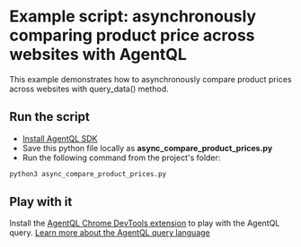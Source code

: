 # Example script: asynchronously comparing product price across websites with AgentQL

This example demonstrates how to asynchronously compare product prices across websites with query_data() method.

## Run the script

* [Install AgentQL SDK](https://docs.agentql.com/docs/installation/sdk-installation)
* Save this python file locally as **async_compare_product_prices.py**
* Run the following command from the project's folder:
```bash
python3 async_compare_product_prices.py
```

## Play with it

Install the [AgentQL Chrome DevTools extension](https://docs.agentql.com/docs/installation/chrome-extension-installation/) to play with the AgentQL query. [Learn more about the AgentQL query language](https://docs.agentql.com/docs/agentql-query/query-intro)